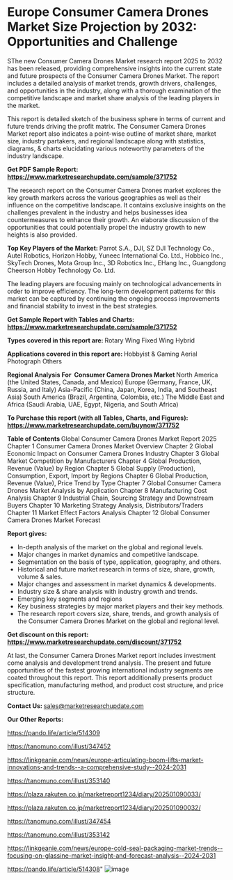 # Europe Consumer Camera Drones Market Size Projection by 2032: Opportunities and Challenge

SThe new Consumer Camera Drones Market research report 2025 to 2032 has been released, providing comprehensive insights into the current state and future prospects of the Consumer Camera Drones Market. The report includes a detailed analysis of market trends, growth drivers, challenges, and opportunities in the industry, along with a thorough examination of the competitive landscape and market share analysis of the leading players in the market.

This report is detailed sketch of the business sphere in terms of current and future trends driving the profit matrix. The Consumer Camera Drones Market report also indicates a point-wise outline of market share, market size, industry partakers, and regional landscape along with statistics, diagrams, &amp; charts elucidating various noteworthy parameters of the industry landscape.

<strong><b>Get PDF Sample Report: <a href=https://www.marketresearchupdate.com/sample/371752>https://www.marketresearchupdate.com/sample/371752</a></b></strong>

The research report on the Consumer Camera Drones market explores the key growth markers across the various geographies as well as their influence on the competitive landscape. It contains exclusive insights on the challenges prevalent in the industry and helps businesses idea countermeasures to enhance their growth. An elaborate discussion of the opportunities that could potentially propel the industry growth to new heights is also provided.

<strong><b>Top Key Players of the Market:
</b></strong>Parrot S.A., DJI, SZ DJI Technology Co., Autel Robotics, Horizon Hobby, Yuneec International Co. Ltd., Hobbico Inc., SkyTech Drones, Mota Group Inc., 3D Robotics Inc., EHang Inc., Guangdong Cheerson Hobby Technology Co. Ltd.<strong><b>
</b></strong>

The leading players are focusing mainly on technological advancements in order to improve efficiency. The long-term development patterns for this market can be captured by continuing the ongoing process improvements and financial stability to invest in the best strategies.

<strong><b>Get Sample Report with Tables and Charts: <a href=https://www.marketresearchupdate.com/sample/371752>https://www.marketresearchupdate.com/sample/371752</a></b></strong>

<strong><b>Types covered in this report are:
</b></strong>Rotary Wing
Fixed Wing
Hybrid<strong><b>
</b></strong>

<strong><b>Applications covered in this report are:
</b></strong>Hobbyist & Gaming
Aerial Photograph
Others<strong><b>
</b></strong>

<strong><b>Regional Analysis For  Consumer Camera Drones Market</b></strong><strong><b>
</b></strong>North America (the United States, Canada, and Mexico)
Europe (Germany, France, UK, Russia, and Italy)
Asia-Pacific (China, Japan, Korea, India, and Southeast Asia)
South America (Brazil, Argentina, Colombia, etc.)
The Middle East and Africa (Saudi Arabia, UAE, Egypt, Nigeria, and South Africa)

<strong><b>To Purchase this report (with all Tables, Charts, and Figures): <a href=https://www.marketresearchupdate.com/buynow/371752>https://www.marketresearchupdate.com/buynow/371752</a></b></strong>

<strong><b>Table of Contents</b></strong><strong><b>
</b></strong>Global Consumer Camera Drones Market Report 2025
Chapter 1 Consumer Camera Drones Market Overview
Chapter 2 Global Economic Impact on Consumer Camera Drones Industry
Chapter 3 Global Market Competition by Manufacturers
Chapter 4 Global Production, Revenue (Value) by Region
Chapter 5 Global Supply (Production), Consumption, Export, Import by Regions
Chapter 6 Global Production, Revenue (Value), Price Trend by Type
Chapter 7 Global Consumer Camera Drones Market Analysis by Application
Chapter 8 Manufacturing Cost Analysis
Chapter 9 Industrial Chain, Sourcing Strategy and Downstream Buyers
Chapter 10 Marketing Strategy Analysis, Distributors/Traders
Chapter 11 Market Effect Factors Analysis
Chapter 12 Global Consumer Camera Drones Market Forecast

<strong><b>Report gives:</b></strong>

- In-depth analysis of the market on the global and regional levels.
- Major changes in market dynamics and competitive landscape.
- Segmentation on the basis of type, application, geography, and others.
- Historical and future market research in terms of size, share, growth, volume &amp; sales.
- Major changes and assessment in market dynamics &amp; developments.
- Industry size &amp; share analysis with industry growth and trends.
- Emerging key segments and regions
- Key business strategies by major market players and their key methods.
- The research report covers size, share, trends, and growth analysis of the Consumer Camera Drones Market on the global and regional level.

<strong><b>Get discount on this report: <a href=https://www.marketresearchupdate.com/discount/371752>https://www.marketresearchupdate.com/discount/371752</a></b></strong>

At last, the Consumer Camera Drones Market report includes investment come analysis and development trend analysis. The present and future opportunities of the fastest growing international industry segments are coated throughout this report. This report additionally presents product specification, manufacturing method, and product cost structure, and price structure.

<strong><b>Contact Us:
</b></strong>sales@marketresearchupdate.com

<strong>Our Other Reports:</strong>

<a href=https://pando.life/article/514309>https://pando.life/article/514309</a>

<a href=https://tanomuno.com/illust/347452>https://tanomuno.com/illust/347452</a>

<a href=https://linkgeanie.com/news/europe-articulating-boom-lifts-market-innovations-and-trends--a-comprehensive-study--2024-2031>https://linkgeanie.com/news/europe-articulating-boom-lifts-market-innovations-and-trends--a-comprehensive-study--2024-2031</a>

<a href=https://tanomuno.com/illust/353140>https://tanomuno.com/illust/353140</a>

<a href=https://plaza.rakuten.co.jp/marketreport1234/diary/202501090033/>https://plaza.rakuten.co.jp/marketreport1234/diary/202501090033/</a>

<a href=https://plaza.rakuten.co.jp/marketreport1234/diary/202501090032/>https://plaza.rakuten.co.jp/marketreport1234/diary/202501090032/</a>

<a href=https://tanomuno.com/illust/347454>https://tanomuno.com/illust/347454</a>

<a href=https://tanomuno.com/illust/353142>https://tanomuno.com/illust/353142</a>

<a href=https://linkgeanie.com/news/europe-cold-seal-packaging-market-trends--focusing-on-glassine-market-insight-and-forecast-analysis--2024-2031>https://linkgeanie.com/news/europe-cold-seal-packaging-market-trends--focusing-on-glassine-market-insight-and-forecast-analysis--2024-2031</a>

<a href=https://pando.life/article/514308>https://pando.life/article/514308</a>"
![image](https://github.com/user-attachments/assets/eec351a0-d2d6-4903-b305-d0ed45fdd7f4)
